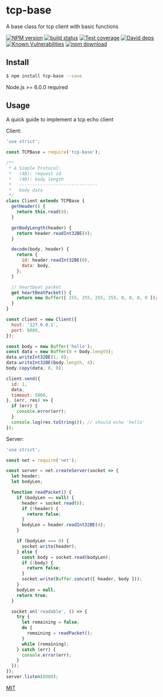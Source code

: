 # tcp-base
A base class for tcp client with basic functions

[![NPM version][npm-image]][npm-url]
[![build status][travis-image]][travis-url]
[![Test coverage][codecov-image]][codecov-url]
[![David deps][david-image]][david-url]
[![Known Vulnerabilities][snyk-image]][snyk-url]
[![npm download][download-image]][download-url]

[npm-image]: https://img.shields.io/npm/v/tcp-base.svg?style=flat-square
[npm-url]: https://npmjs.org/package/tcp-base
[travis-image]: https://img.shields.io/travis/node-modules/tcp-base.svg?style=flat-square
[travis-url]: https://travis-ci.org/node-modules/tcp-base
[codecov-image]: https://codecov.io/gh/node-modules/tcp-base/branch/master/graph/badge.svg
[codecov-url]: https://codecov.io/gh/node-modules/tcp-base
[david-image]: https://img.shields.io/david/node-modules/tcp-base.svg?style=flat-square
[david-url]: https://david-dm.org/node-modules/tcp-base
[snyk-image]: https://snyk.io/test/npm/tcp-base/badge.svg?style=flat-square
[snyk-url]: https://snyk.io/test/npm/tcp-base
[download-image]: https://img.shields.io/npm/dm/tcp-base.svg?style=flat-square
[download-url]: https://npmjs.org/package/tcp-base

## Install

```bash
$ npm install tcp-base --save
```

Node.js >= 6.0.0 required

## Usage 

A quick guide to implement a tcp echo client

Client:
```js
'use strict';

const TCPBase = require('tcp-base');

/**
 * A Simple Protocol:
 *   (4B): request id
 *   (4B): body length
 *   ------------------------------
 *   body data
 */
class Client extends TCPBase {
  getHeader() {
    return this.read(8);
  }

  getBodyLength(header) {
    return header.readInt32BE(4);
  }

  decode(body, header) {
    return {
      id: header.readInt32BE(0),
      data: body,
    };
  }

  // heartbeat packet
  get heartBeatPacket() {
    return new Buffer([ 255, 255, 255, 255, 0, 0, 0, 0 ]);
  }
}

const client = new Client({
  host: '127.0.0.1',
  port: 8080,
});

const body = new Buffer('hello');
const data = new Buffer(8 + body.length);
data.writeInt32BE(1, 0);
data.writeInt32BE(body.length, 4);
body.copy(data, 8, 0);

client.send({
  id: 1,
  data,
  timeout: 5000,
}, (err, res) => {
  if (err) {
    console.error(err);
  }
  console.log(res.toString()); // should echo 'hello'
});
```

Server:
```js
'use strict';

const net = require('net');

const server = net.createServer(socket => {
  let header;
  let bodyLen;

  function readPacket() {
    if (bodyLen == null) {
      header = socket.read(8);
      if (!header) {
        return false;
      }
      bodyLen = header.readInt32BE(4);
    }

    if (bodyLen === 0) {
      socket.write(header);
    } else {
      const body = socket.read(bodyLen);
      if (!body) {
        return false;
      }
      socket.write(Buffer.concat([ header, body ]));
    }
    bodyLen = null;
    return true;
  }

  socket.on('readable', () => {
    try {
      let remaining = false;
      do {
        remaining = readPacket();
      }
      while (remaining);
    } catch (err) {
      console.error(err);
    }
  });
});
server.listen(8080);
```

[MIT](LICENSE)